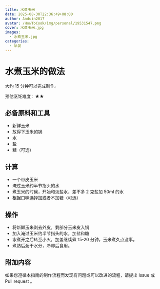 ```yaml
---
title: 水煮玉米
date: 2025-08-30T22:36:49+08:00
author: Anduin2017
avatar: /HowToCook/img/personal/19531547.png
cover: 水煮玉米.jpg
images:
  - 水煮玉米.jpg
categories:
  - 早餐
---
```


# 水煮玉米的做法

大约 15 分钟可以完成制作。

预估烹饪难度：★★

## 必备原料和工具

- 新鲜玉米
- 放得下玉米的锅
- 水
- 盐
- 糖（可选）

## 计算

- 一个带皮玉米
- 淹过玉米约半节指头的水
- 煮玉米的时候，开始和淡盐水，差不多 2 克盐加 50ml 的水
- 根据口味选择加或者不加糖（可选）

## 操作

- 将新鲜玉米剥去外皮，剩部分玉米皮入锅
- 加入淹过玉米约半节指头的水，加盐和糖
- 水煮开之后转至小火，加盖继续煮 15-20 分钟，玉米煮久点没事。
- 煮熟后沥干水分，冷却后食用。

## 附加内容

如果您遵循本指南的制作流程而发现有问题或可以改进的流程，请提出 Issue 或 Pull request 。
